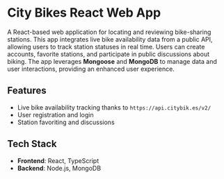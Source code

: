 # City Bikes React Web App

A React-based web application for locating and reviewing bike-sharing stations. This app integrates live bike availability data from a public API, allowing users to track station statuses in real time. Users can create accounts, favorite stations, and participate in public discussions about biking. The app leverages **Mongoose** and **MongoDB** to manage data and user interactions, providing an enhanced user experience.

## Features
- Live bike availability tracking thanks to `https://api.citybik.es/v2/`
- User registration and login
- Station favoriting and discussions

## Tech Stack
- **Frontend**: React, TypeScript
- **Backend**: Node.js, MongoDB
